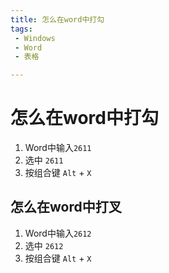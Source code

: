 ```yaml
---
title: 怎么在word中打勾
tags: 
 - Windows
 - Word
 - 表格

---
```

# 怎么在word中打勾

1. Word中输入`2611`
2. 选中 `2611`
3. 按组合键 `Alt` + `X`

## 怎么在word中打叉

1. Word中输入`2612`
2. 选中 `2612`
3. 按组合键 `Alt` + `X`